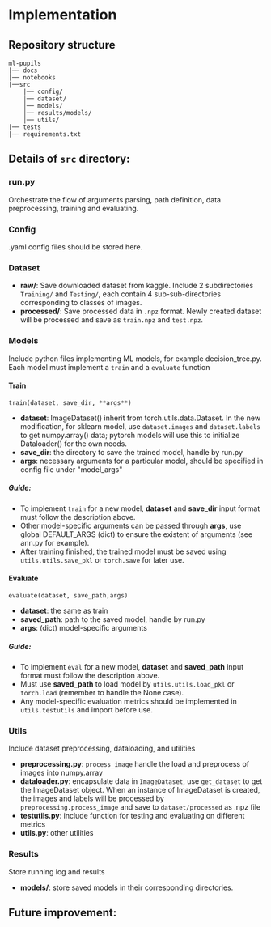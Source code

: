 # Implementation

## Repository structure
```
ml-pupils
|── docs
|── notebooks
|──src
    |── config/
    │── dataset/
    │── models/
    │── results/models/
    │── utils/
|── tests
|── requirements.txt 
```

## Details of `src` directory:
### run.py
Orchestrate the flow of arguments parsing, path definition, data preprocessing, training and evaluating.

### Config
.yaml config files should be stored here.

### Dataset
- **raw/**: Save downloaded dataset from kaggle. Include 2 subdirectories `Training/` and `Testing/`, each contain 4 sub-sub-directories corresponding to classes of images.
- **processed/**: Save processed data in `.npz` format. Newly created dataset will be processed and save as `train.npz` and `test.npz`.

### Models
Include python files implementing ML models, for example decision_tree.py. Each model must implement a `train` and a `evaluate` function 
#### Train
```
train(dataset, save_dir, **args**)
```
- **dataset**: ImageDataset() inherit from torch.utils.data.Dataset. In the new modification, for sklearn model, use `dataset.images` and `dataset.labels` to get numpy.array() data; pytorch models will use this to initialize Dataloader() for the own needs.
- **save_dir**: the directory to save the trained model, handle by run.py
- **args**: necessary arguments for a particular model, should be specified in config file under "model_args"

##### Guide: 
- To implement `train` for a new model, **dataset** and **save_dir** input format must follow the description above. 
- Other model-specific arguments can be passed through **args**, use global DEFAULT_ARGS (dict) to ensure the existent of arguments (see ann.py for example).
- After training finished, the trained model must be saved using `utils.utils.save_pkl` or `torch.save` for later use.

#### Evaluate
```
evaluate(dataset, save_path,args)
```
- **dataset**: the same as train
- **saved_path**: path to the saved model, handle by run.py
- **args**: (dict) model-specific arguments

##### Guide:
- To implement `eval` for a new model, **dataset** and **saved_path** input format must follow the description above. 
- Must use **saved_path** to load model by `utils.utils.load_pkl` or `torch.load` (remember to handle the None case).
- Any model-specific evaluation metrics should be implemented in `utils.testutils` and import before use.

### Utils
Include dataset preprocessing, dataloading, and utilities
- **preprocessing.py**: `process_image` handle the load and preprocess of images into numpy.array
- **dataloader.py**: encapsulate data in `ImageDataset`, use `get_dataset` to get the ImageDataset object. When an instance of ImageDataset is created, the images and labels will be processed by `preprocessing.process_image` and save to `dataset/processed` as .npz file  
- **testutils.py**: include function for testing and evaluating on different metrics
- **utils.py**: other utilities

### Results
Store running log and results
- **models/**: store saved models in their corresponding directories.


## Future improvement:
